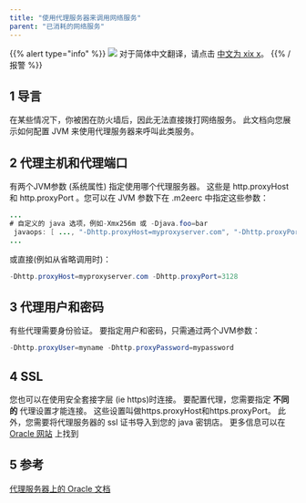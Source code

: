```yaml
---
title: "使用代理服务器来调用网络服务"
parent: "已消耗的网络服务"
---
```


{{% alert type="info" %}}
<img src="attachments/chinese-translation/china.png" style="display: inline-block; margin: 0" /> 对于简体中文翻译，请点击 [中文为 xix x](https://cdn.mendix.tencent-cloud.com/documentation/refguide8/using-a-proxy-to-call-a-webservice.pdf)。
{{% /报警 %}}

## 1 导言

在某些情况下，你被困在防火墙后，因此无法直接拨打网络服务。 此文档向您展示如何配置 JVM 来使用代理服务器来呼叫此类服务。

## 2 代理主机和代理端口

有两个JVM参数 (系统属性) 指定使用哪个代理服务器。 这些是 http.proxyHost 和 http.proxyPort 。您可以在 JVM 参数下在 .m2eerc 中指定这些参数：

```java
...
# 自定义的 java 选项，例如-Xmx256m 或 -Djava.foo=bar
 javaops: [ ..., "-Dhttp.proxyHost=myproxyserver.com", "-Dhttp.proxyPort=3128"]
...

```

或直接(例如从省略调用时)：

```java
-Dhttp.proxyHost=myproxyserver.com -Dhttp.proxyPort=3128

```

## 3 代理用户和密码

有些代理需要身份验证。 要指定用户和密码，只需通过两个JVM参数：

```java
-Dhttp.proxyUser=myname -Dhttp.proxyPassword=mypassword
```

## 4 SSL

您也可以在使用安全套接字层 (ie https)时连接。 要配置代理，您需要指定 **不同的** 代理设置才能连接。 这些设置叫做https.proxyHost和https.proxyPort。 此外，您需要将代理服务器的 ssl 证书导入到您的 java 密钥店。 更多信息可以在 [Oracle 网站](http://download.oracle.com/javaee/1.4/tutorial/doc/Security6.html) 上找到

## 5 参考

[代理服务器上的 Oracle 文档](http://download.oracle.com/javase/6/docs/technotes/guides/net/proxies.html)
